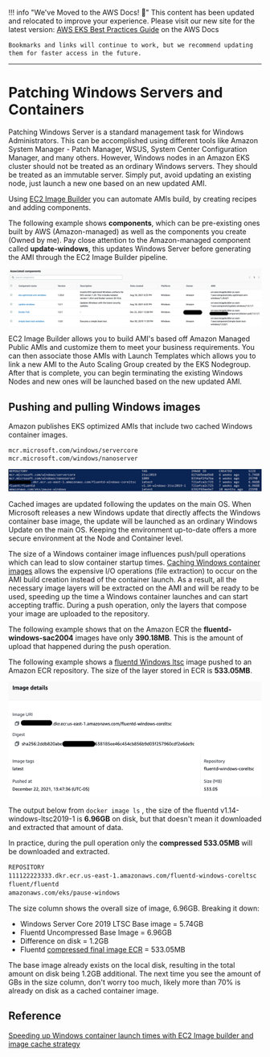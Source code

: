 
!!! info "We've Moved to the AWS Docs! 🚀"
    This content has been updated and relocated to improve your experience. 
    Please visit our new site for the latest version:
    [AWS EKS Best Practices Guide](https://docs.aws.amazon.com/eks/latest/best-practices/windows-patching.html) on the AWS Docs

    Bookmarks and links will continue to work, but we recommend updating them for faster access in the future.

---

# Patching Windows Servers and Containers

Patching Windows Server is a standard management task for Windows Administrators. This can be accomplished using different tools like Amazon System Manager - Patch Manager, WSUS, System Center Configuration Manager, and many others. However, Windows nodes in an Amazon EKS cluster should not be treated as an ordinary Windows servers. They should be treated as an immutable server. Simply put, avoid updating an existing node, just launch a new one based on an new updated AMI.

Using [EC2 Image Builder](https://aws.amazon.com/image-builder/) you can automate AMIs build, by creating recipes and adding components.

The following example shows **components**, which can be pre-existing ones built by AWS (Amazon-managed) as well as the components you create (Owned by me). Pay close attention to the Amazon-managed component called **update-windows**, this updates Windows Server before generating the AMI through the EC2 Image Builder pipeline.

![](./images/associated-components.png)

EC2 Image Builder allows you to build AMI's based off Amazon Managed Public AMIs and customize them to meet your business requirements. You can then associate those AMIs with Launch Templates which allows you to link a new AMI to the Auto Scaling Group created by the EKS Nodegroup. After that is complete, you can begin terminating the existing Windows Nodes and new ones will be launched based on the new updated AMI.

## Pushing and pulling Windows images
Amazon publishes EKS optimized AMIs that include two cached Windows container images.  
  
    mcr.microsoft.com/windows/servercore
    mcr.microsoft.com/windows/nanoserver

![](./images/images.png)

Cached images are updated following the updates on the main OS. When Microsoft releases a new Windows update that directly affects the Windows container base image, the update will be launched as an ordinary Windows Update on the main OS. Keeping the environment up-to-date offers a more secure environment at the Node and Container level.

The size of a Windows container image influences push/pull operations which can lead to slow container startup times. [Caching Windows container images](https://aws.amazon.com/blogs/containers/speeding-up-windows-container-launch-times-with-ec2-image-builder-and-image-cache-strategy/) allows the expensive I/O operations (file extraction) to occur on the AMI build creation instead of the container launch. As a result, all the necessary image layers will be extracted on the AMI and will be ready to be used, speeding up the time a Windows container launches and can start accepting traffic. During a push operation, only the layers that compose your image are uploaded to the repository.

The following example shows that on the Amazon ECR the **fluentd-windows-sac2004** images have only **390.18MB**. This is the amount of upload that happened during the push operation.

The following example shows a [fluentd Windows ltsc](https://github.com/fluent/fluentd-docker-image/blob/master/v1.14/windows-ltsc2019/Dockerfile) image pushed to an Amazon ECR repository.  The size of the layer stored in ECR is **533.05MB**.

![](./images/ecr-image.png)

 The output below from `docker image ls` , the size of the fluentd v1.14-windows-ltsc2019-1 is **6.96GB** on disk, but that doesn't mean it downloaded and extracted that amount of data.

In practice, during the pull operation only the **compressed 533.05MB** will be downloaded and extracted.

```bash
REPOSITORY                                                              TAG                        IMAGE ID       CREATED         SIZE
111122223333.dkr.ecr.us-east-1.amazonaws.com/fluentd-windows-coreltsc   latest                     721afca2c725   7 weeks ago     6.96GB
fluent/fluentd                                                          v1.14-windows-ltsc2019-1   721afca2c725   7 weeks ago     6.96GB
amazonaws.com/eks/pause-windows                                         latest                     6392f69ae6e7   10 months ago   255MB
```

The size column shows the overall size of image, 6.96GB. Breaking it down:

* Windows Server Core 2019 LTSC Base image = 5.74GB
* Fluentd Uncompressed Base Image = 6.96GB
* Difference on disk = 1.2GB
* Fluentd [compressed final image ECR](https://docs.aws.amazon.com/AmazonECR/latest/userguide/repository-info.html) = 533.05MB

The base image already exists on the local disk, resulting in the total amount on disk being 1.2GB additional. The next time you see the amount of GBs in the size column, don't worry too much, likely more than 70% is already on disk as a cached container image. 

## Reference
[Speeding up Windows container launch times with EC2 Image builder and image cache strategy](https://aws.amazon.com/blogs/containers/speeding-up-windows-container-launch-times-with-ec2-image-builder-and-image-cache-strategy/)



